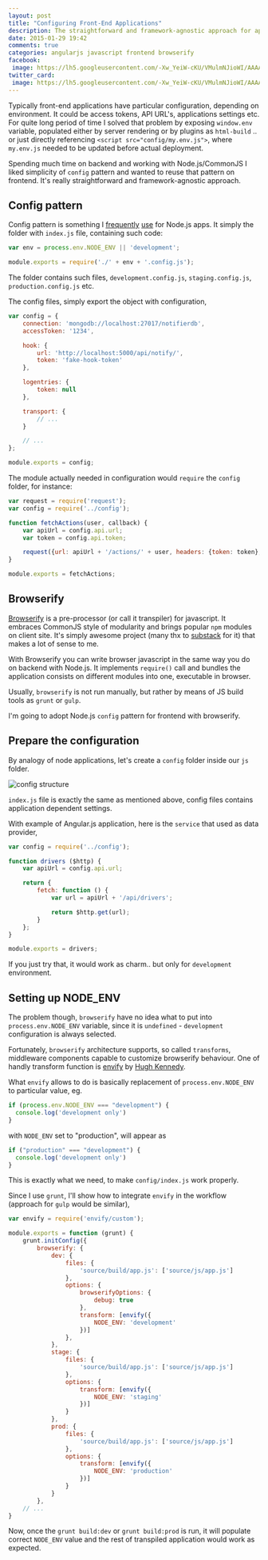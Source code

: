 ```yaml
---
layout: post
title: "Configuring Front-End Applications"
description: The straightforward and framework-agnostic approach for applications configuration.
date: 2015-01-29 19:42
comments: true
categories: angularjs javascript frontend browserify
facebook:
 image: https://lh5.googleusercontent.com/-Xw_YeiW-cKU/VMulmNJioWI/AAAAAAAAi48/aj98393M5YY/w2236-h1138-no/Alexander%2BBeletsky%2Bs%2Bdevelopment%2Bblog.png
twitter_card:
 image: https://lh5.googleusercontent.com/-Xw_YeiW-cKU/VMulmNJioWI/AAAAAAAAi48/aj98393M5YY/w2236-h1138-no/Alexander%2BBeletsky%2Bs%2Bdevelopment%2Bblog.png
---
```


Typically front-end applications have particular configuration, depending on environment. It could be access tokens, API URL's, applications settings etc. For quite long period of time I solved that problem by exposing `window.env` variable, populated either by server rendering or by plugins as `html-build` .. or just directly referencing `<script src="config/my.env.js">`, where `my.env.js` needed to be updated before actual deployment.

Spending much time on backend and working with Node.js/CommonJS I liked simplicity of `config` pattern and wanted to reuse that pattern on frontend. It's really straightforward and framework-agnostic approach.

<!--MORE-->

## Config pattern

Config pattern is something I [frequently](https://github.com/likeastore/notifier/blob/master/config) [use](https://github.com/likeastore/jobber/tree/master/config) for Node.js apps. It simply the folder with `index.js` file, containing such code:

```js
var env = process.env.NODE_ENV || 'development';

module.exports = require('./' + env + '.config.js');
```

The folder contains such files, `development.config.js`, `staging.config.js`, `production.config.js` etc.

The config files, simply export the object with configuration,

```js
var config = {
	connection: 'mongodb://localhost:27017/notifierdb',
	accessToken: '1234',

	hook: {
		url: 'http://localhost:5000/api/notify/',
		token: 'fake-hook-token'
	},

	logentries: {
		token: null
	},

	transport: {
		// ...
	}

	// ...
};

module.exports = config;
```

The module actually needed in configuration would `require` the `config` folder, for instance:

```js
var request = require('request');
var config = require('../config');

function fetchActions(user, callback) {
	var apiUrl = config.api.url;
	var token = config.api.token;

	request({url: apiUrl + '/actions/' + user, headers: {token: token}, callback);
}

module.exports = fetchActions;
```

## Browserify

[Browserify](http://browserify.org/) is a pre-processor (or call it transpiler) for javascript. It embraces CommonJS style of modularity and brings popular `npm` modules on client site. It's simply awesome project (many thx to [substack](https://twitter.com/substack) for it) that makes a lot of sense to me.

With Browserify you can write browser javascript in the same way you do on backend with Node.js. It implements `require()` call and bundles the application consists on different modules into one, executable in browser.

Usually, `browserify` is not run manually, but rather by means of JS build tools as `grunt` or `gulp`.

I'm going to adopt Node.js `config` pattern for frontend with browserify.

## Prepare the configuration

By analogy of node applications, let's create a `config` folder inside our `js` folder.

![config structure](https://lh6.googleusercontent.com/-tO5KVRhVjM8/VMqJVRGXiFI/AAAAAAAAi4o/2aWT3zOkNhk/w2236-h1132-no/Screenshot%2B2015-01-29%2B20.21.58.png)

`index.js` file is exactly the same as mentioned above, config files contains application dependent settings.

With example of Angular.js application, here is the `service` that used as data provider,

```js
var config = require('../config');

function drivers ($http) {
	var apiUrl = config.api.url;

	return {
		fetch: function () {
			var url = apiUrl + '/api/drivers';

			return $http.get(url);
		}
	};
}

module.exports = drivers;
```

If you just try that, it would work as charm.. but only for `development` environment.

## Setting up NODE_ENV

The problem though, `browserify` have no idea what to put into `process.env.NODE_ENV` variable, since it is `undefined` - `development` configuration is always selected.

Fortunately, `browserify` architecture supports, so called `transforms`, middleware components capable to customize browserify behaviour. One of handly transform function is [envify](https://github.com/hughsk/envify) by [Hugh Kennedy](https://github.com/hughsk).

What `envify` allows to do is basically replacement of `process.env.NODE_ENV` to particular value, eg.

```js
if (process.env.NODE_ENV === "development") {
  console.log('development only')
}
```

with `NODE_ENV` set to "production", will appear as

```js
if ("production" === "development") {
  console.log('development only')
}
```

This is exactly what we need, to make `config/index.js` work properly.

Since I use `grunt`, I'll show how to integrate `envify` in the workflow (approach for `gulp` would be similar),

```js
var envify = require('envify/custom');

module.exports = function (grunt) {
	grunt.initConfig({
		browserify: {
			dev: {
				files: {
					'source/build/app.js': ['source/js/app.js']
				},
				options: {
					browserifyOptions: {
						debug: true
					},
					transform: [envify({
						NODE_ENV: 'development'
					})]
				},
			},
			stage: {
				files: {
					'source/build/app.js': ['source/js/app.js']
				},
				options: {
					transform: [envify({
						NODE_ENV: 'staging'
					})]
				}
			},
			prod: {
				files: {
					'source/build/app.js': ['source/js/app.js']
				},
				options: {
					transform: [envify({
						NODE_ENV: 'production'
					})]
				}
			}
		},
	// ...
}
```

Now, once the `grunt build:dev` or `grunt build:prod` is run, it will populate correct `NODE_ENV` value and the rest of transpiled application would work as expected.